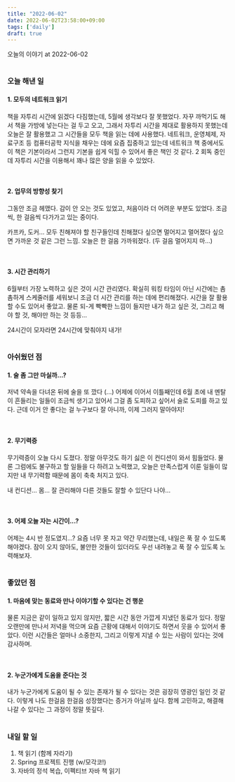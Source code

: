 ```yaml
---
title: "2022-06-02"
date: 2022-06-02T23:58:00+09:00
tags: ['daily']
draft: true
---
```

오늘의 이야기 at 2022-06-02
<!--more--> 

#
### 오늘 해낸 일
#### 1. 모두의 네트워크 읽기
책을 자투리 시간에 읽겠다 다짐했는데, 5월에 생각보다 잘 못했었다. 
자꾸 까먹기도 해서 책을 가방에 넣는다는 걸 두고 오고, 그래서 자투리 시간을 제대로 활용하지 못했는데 오늘은 잘 활용했고 그 시간들을 모두 책을 읽는 데에 사용했다. 
네트워크, 운영체제, 자료구조 등 컴퓨터공학 지식을 채우는 데에 요즘 집중하고 있는데 네트워크 책 중에서도 이 책은 기본이라서 그런지 기본을 쉽게 익힐 수 있어서 좋은 책인 것 같다. 
2 회독 중인데 자투리 시간을 이용해서 꽤나 많은 양을 읽을 수 있었다.

<br/>

#### 2. 업무의 방향성 찾기
그동안 조금 헤맸다. 
감이 안 오는 것도 있었고, 처음이라 더 어려운 부분도 있었다. 
조금씩, 한 걸음씩 다가가고 있는 중이다. 

카프카, 도커... 모두 친해져야 할 친구들인데 친해졌다 싶으면 멀어지고 멀어졌다 싶으면 가까운 것 같은 그런 느낌. 
오늘은 한 걸음 가까워졌다. (두 걸음 멀어지지 마...)

<br/>

#### 3. 시간 관리하기
6월부터 가장 노력하고 싶은 것이 시간 관리였다. 
확실히 워킹 타임이 아닌 시간에는 촘촘하게 스케줄러를 세워보니 조금 더 시간 관리를 하는 데에 편리해졌다. 
시간을 잘 활용할 수도 있어서 좋았고. 물론 되-게 빡빡한 느낌이 들지만 내가 하고 싶은 것, 그리고 해야 할 것, 해야만 하는 것 등등... 

24시간이 모자라면 24시간에 맞춰야지 내가!


#
### 아쉬웠던 점
#### 1. 술 좀 그만 마실까...?
저녁 약속을 다녀온 뒤에 술을 또 깠다 (...) 
어제에 이어서 이틀째인데 6월 초에 내 멘탈이 흔들리는 일들이 조금씩 생기고 있어서 그걸 좀 도피하고 싶어서 술로 도피를 하고 있다.
근데 이거 안 좋다는 걸 누구보다 잘 아니까, 이제 그러지 말아야지!

<br/>

#### 2. 무기력증
무기력증이 오늘 다시 도졌다. 
정말 아무것도 하기 싫은 이 컨디션이 와서 힘들었다. 
물론 그럼에도 불구하고 할 일들을 다 하려고 노력했고, 오늘은 만족스럽게 이룬 일들이 많지만 내 무기력함 때문에 몸이 축축 처지고 있다. 

내 컨디션... 몸... 잘 관리해야 다른 것들도 잘할 수 있단다 나야...

<br/>

#### 3. 어제 오늘 자는 시간이...?
어제는 4시 반 정도였지...? 요즘 너무 못 자고 약간 무리했는데, 내일은 푹 잘 수 있도록 해야겠다. 
잠이 오지 않아도, 불안한 것들이 있더라도 우선 내려놓고 푹 잘 수 있도록 노력해보자.


#
### 좋았던 점
#### 1. 마음에 맞는 동료와 만나 이야기할 수 있다는 건 행운
물론 지금은 같이 일하고 있지 않지만, 짧은 시간 동안 가깝게 지냈던 동료가 있다. 
정말 오랜만에 만나서 저녁을 먹으며 요즘 근황에 대해서 이야기도 하면서 웃을 수 있어서 좋았다. 
이런 시간들은 얼마나 소중한지, 그리고 이렇게 지낼 수 있는 사람이 있다는 것에 감사하며.

<br/>

#### 2. 누군가에게 도움을 준다는 것
내가 누군가에게 도움이 될 수 있는 존재가 될 수 있다는 것은 굉장히 영광인 일인 것 같다. 
이렇게 나도 한걸음 한걸음 성장했다는 증거가 아닐까 싶다. 
함께 고민하고, 해결해나갈 수 있다는 그 과정이 정말 뜻깊다.


#
### 내일 할 일
1. 책 읽기 (함께 자라기)
2. Spring 프로젝트 진행 (w/모각코!)
3. 자바의 정석 복습, 이펙티브 자바 책 읽기